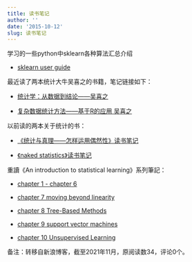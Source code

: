 ```yaml
---
title: 读书笔记
author: ''
date: '2015-10-12'
slug: 读书笔记
---
```


学习的一些python中sklearn各种算法汇总介绍

+ [sklearn user guide](evernote:///view/29827820/s233/977be834-5d6f-4432-89cc-7821ee7f6b6c/977be834-5d6f-4432-89cc-7821ee7f6b6c/) 

最近读了两本统计大牛吴喜之的书籍，笔记链接如下：

+ [统计学：从数据到结论——吴喜之](evernote:///view/29827820/s233/fc27774f-cb5a-4ca7-9258-eb5bf40a6a09/fc27774f-cb5a-4ca7-9258-eb5bf40a6a09/) 

+ [复杂数据统计方法——基于R的应用 吴喜之](evernote:///view/29827820/s233/b61ca8fe-e98f-465a-b1c2-d5147312f7e0/b61ca8fe-e98f-465a-b1c2-d5147312f7e0/)

以前读的两本关于统计的书：

+ [《统计与真理——怎样运用偶然性》读书笔记](evernote:///view/29827820/s233/5365abfb-f401-464a-bf72-463e88785d13/5365abfb-f401-464a-bf72-463e88785d13/)

+ [《naked statistics》读书笔记](evernote:///view/29827820/s233/b1ebf7fb-e06b-4adf-9d27-9686eab3936e/b1ebf7fb-e06b-4adf-9d27-9686eab3936e/)

重讀《An introduction to statistical learning》系列筆記：

+ [chapter 1 - chapter 6](evernote:///view/29827820/s233/1709e172-a137-4117-9bdf-faa9b492ffe2/1709e172-a137-4117-9bdf-faa9b492ffe2/)

+ [chapter 7 moving beyond linearity](evernote:///view/29827820/s233/f929829d-ed7f-4953-ae9f-463f019ac71c/f929829d-ed7f-4953-ae9f-463f019ac71c/)

+ [chapter 8 Tree-Based Methods](evernote:///view/29827820/s233/bfd1bc88-e067-4956-90a2-71a865cd63e6/bfd1bc88-e067-4956-90a2-71a865cd63e6/)

+ [chapter 9 support vector machines](evernote:///view/29827820/s233/27039c0b-e3e3-4cc8-aaf6-3ea98205953a/27039c0b-e3e3-4cc8-aaf6-3ea98205953a/)

+ [chapter 10 Unsupervised Learning](evernote:///view/29827820/s233/061403b8-781d-4179-aba2-9fc4f429bfa0/061403b8-781d-4179-aba2-9fc4f429bfa0/)

备注：转移自新浪博客，截至2021年11月，原阅读数34，评论0个。 
